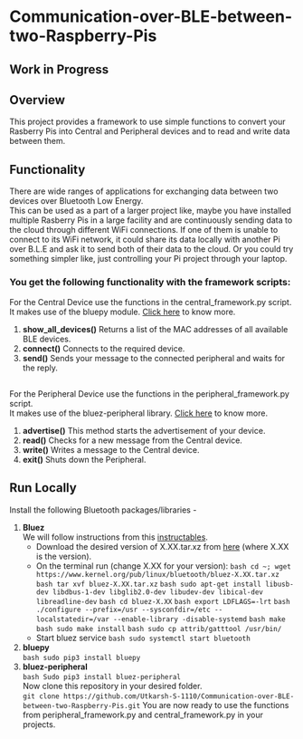 # Communication-over-BLE-between-two-Raspberry-Pis
## Work in Progress
## Overview
This project provides a framework to use simple functions to convert your Rasberry Pis into Central and Peripheral devices and to read and write data between them.
## Functionality
There are wide ranges of applications for exchanging data between two devices over Bluetooth Low Energy. <br />
This can be used as a part of a larger project like, maybe you have installed multiple Rasberry Pis in a large facility and are continuously sending data to the cloud through different WiFi connections. If one of them is unable to connect to its WiFi network, it could share its data locally with another Pi over B.L.E and ask it to send both of their data to the cloud. Or you could try something simpler like, just controlling your Pi project through your laptop.
### You get the following functionality with the framework scripts:
For the Central Device use the functions in the central_framework.py script. <br /> 
It makes use of the bluepy module. [Click here](https://github.com/IanHarvey/bluepy) to know more. <br />
1) **show_all_devices()**
Returns a list of the MAC addresses of all available BLE devices. <br />
2) **connect()**
Connects to the required device. <br />
3) **send()**
Sends your message to the connected peripheral and waits for the reply. <br />
##
For the Peripheral Device use the functions in the peripheral_framework.py script. <br /> 
It makes use of the  bluez-peripheral library. [Click here](https://github.com/spacecheese/bluez_peripheral) to know more. <br />
1) **advertise()**
This method starts the advertisement of your device.<br />
2) **read()**
Checks for a new message from the Central device.<br />
3) **write()**
Writes a message to the Central device.<br />
4) **exit()**
Shuts down the Peripheral.<br />
## Run Locally
Install the following Bluetooth packages/libraries -
1) **Bluez** <br />
We will follow instructions from this [instructables](https://www.instructables.com/Control-Bluetooth-LE-Devices-From-A-Raspberry-Pi/). <br /> 
     - Download the desired version of X.XX.tar.xz from [here](https://www.kernel.org/pub/linux/bluetooth/) (where X.XX is the version).
     - On the terminal run (change X.XX for your version):
       ```bash cd ~; wget https://www.kernel.org/pub/linux/bluetooth/bluez-X.XX.tar.xz```
       ```bash tar xvf bluez-X.XX.tar.xz```
       ```bash sudo apt-get install libusb-dev libdbus-1-dev libglib2.0-dev libudev-dev libical-dev libreadline-dev```
       ```bash cd bluez-X.XX```
       ```bash export LDFLAGS=-lrt```
       ```bash ./configure --prefix=/usr --sysconfdir=/etc --localstatedir=/var --enable-library -disable-systemd```
       ```bash make```
       ```bash sudo make install```
       ```bash sudo cp attrib/gatttool /usr/bin/```
     - Start bluez service
       ```bash sudo systemctl start bluetooth```
2) **bluepy** <br />
     ```bash sudo pip3 install bluepy```
3) **bluez-peripheral** <br />
     ```bash Sudo pip3 install bluez-peripheral```     
Now clone this repository in your desired folder. <br />
```git clone https://github.com/Utkarsh-S-1110/Communication-over-BLE-between-two-Raspberry-Pis.git```
You are now ready to use the functions from peripheral_framework.py and central_framework.py in your projects.
